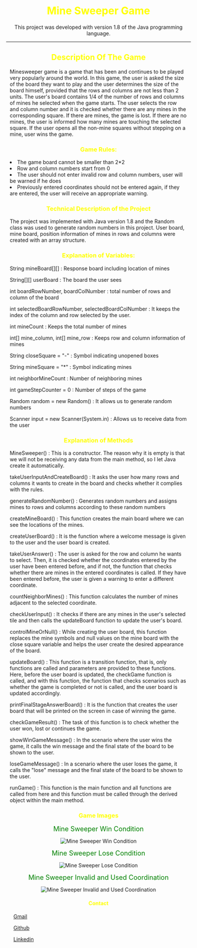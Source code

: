 <div style="text-align:center;"> 
<h1 style="text-align:center; color: yellow"> Mine Sweeper Game </h1> 
<p style="text-align:center;"> This project was developed with version 1.8 of the Java programming language. </p>
</div>

---

<div style="margin:10px;">
<h2 style="text-align:center; color: yellow"> Description Of The Game </h2>
<p> Minesweeper game is a game that has been and continues to be played very popularly around the world.
In this game, the user is asked the size of the board they want to play and the user determines the size of the board himself, provided that the rows and columns are not less than 2 units.
The user's board contains 1/4 of the number of rows and columns of mines he selected when the game starts.
The user selects the row and column number and it is checked whether there are any mines in the corresponding square. If there are mines, the game is lost. If there are no mines, the user is informed how many mines are touching the selected square.
If the user opens all the non-mine squares without stepping on a mine, user wins the game. </p>
 </div>

<div style="margin:10px;">
<h3 style="text-align:center; color: yellow"> Game Rules: </h3>  
<li> The game board cannot be smaller than 2*2 </li> 
<li> Row and column numbers start from 0 </li> 
<li> The user should not enter invalid row and column numbers, user will be warned if he does </li> 
<li> Previously entered coordinates should not be entered again, if they are entered, the user will receive an appropriate warning. </li> 
</div>

<div style="margin:10px;">
<h3 style="text-align:center; color: yellow"> Technical Description of the Project </h3> 
The project was implemented with Java version 1.8 and the Random class was used to generate random numbers in this project.
User board, mine board, position information of mines in rows and columns were created with an array structure.
 </div>



<div style="margin:10px;"> 
<h3 style="text-align:center; color: yellow">  Explanation of Variables: </h3>
<p> String mineBoard[][] : Response board including location of mines </p> 
<p> String[][] userBoard : The board the user sees </p> 
<p> int boardRowNumber, boardColNumber : total number of rows and column of the board </p> 
<p> int selectedBoardRowNumber, selectedBoardColNumber : It keeps the index of the column and row selected by the user. </p> 
<p> int mineCount : Keeps the total number of mines </p> 
<p> int[] mine_column,  int[] mine_row : Keeps row and column information of mines </p> 
<p> String closeSquare = "-" : Symbol indicating unopened boxes </p> 
<p> String mineSquare = "*" : Symbol indicating mines </p> 
<p> int neighborMineCount : Number of neighboring mines </p> 
<p> int gameStepCounter = 0 : Number of steps of the game </p>
<p> Random random = new Random() : It allows us to generate random numbers </p> 
<p> Scanner input = new Scanner(System.in) : Allows us to receive data from the user </p> 
</div>

<div style="margin:10px;">
<h3 style="text-align:center; color: yellow"> Explanation of Methods </h3> 

<p> MineSweeper() : This is a constructor. The reason why it is empty is that we will not be receiving any data from the main method, so I let Java create it automatically.</p>  
<p> takeUserInputAndCreateBoard() : It asks the user how many rows and columns it wants to create in the board and checks whether it complies with the rules. </p> 
<p> generateRandomNumber() : Generates random numbers and assigns mines to rows and columns according to these random numbers </p> 
<p> createMineBoard() : This function creates the main board where we can see the locations of the mines. </p> 
<p> createUserBoard() : It is the function where a welcome message is given to the user and the user board is created. </p> 
<p> takeUserAnswer() : The user is asked for the row and column he wants to select. Then, it is checked whether the coordinates entered by the user have been entered before, and if not, the function that checks whether there are mines in the entered coordinates is called. If they have been entered before, the user is given a warning to enter a different coordinate. </p> 
<p> countNeighborMines() : This function calculates the number of mines adjacent to the selected coordinate. </p> 
<p> checkUserInput() : It checks if there are any mines in the user's selected tile and then calls the updateBoard function to update the user's board. </p> 
<p> controlMineOrNull() : While creating the user board, this function replaces the mine symbols and null values on the mine board with the close square variable and helps the user create the desired appearance of the board. </p> 
<p> updateBoard() : This function is a transition function, that is, only functions are called and parameters are provided to these functions. Here, before the user board is updated, the checkGame function is called, and with this function, the function that checks scenarios such as whether the game is completed or not is called, and the user board is updated accordingly. </p> 
<p> printFinalStageAnswerBoard() : It is the function that creates the user board that will be printed on the screen in case of winning the game. </p> 
<p> checkGameResult() : The task of this function is to check whether the user won, lost or continues the game. </p> 
<p> showWinGameMessage() : In the scenario where the user wins the game, it calls the win message and the final state of the board to be shown to the user. </p> 
<p> loseGameMessage() : In a scenario where the user loses the game, it calls the "lose" message and the final state of the board to be shown to the user. </p> 
<p> runGame() : This function is the main function and all functions are called from here and this function must be called through the derived object within the main method. </p> 
 </div>

<div style="text-align:center; margin:10px;">
<h3 style="text-align:center; color: yellow">  Game Images </h3>
<span style="color:green; font-size: 18px;"> Mine Sweeper Win Condition </span>

![Mine Sweeper Win Condition](src/ProjectImages/win-condition.PNG)

<span style="color:green; font-size: 18px;"> Mine Sweeper Lose Condition </span>

![Mine Sweeper Lose Condition](src/ProjectImages/lose-condition.PNG)

<span style="color:green; font-size: 18px;"> Mine Sweeper Invalid and Used Coordination </span>

![Mine Sweeper Invalid and Used Coordination](src/ProjectImages/invalid-and-used-coordination.PNG)

</div>

<div style="margin:20px">
<h4 style="text-align:center; color: yellow"> Contact </h4> 
<p> <a href="ferhatseker180@gmail.com"> Gmail </a>  </p> 
<p> <a href="https://github.com/ferhatseker180"> Github  </a> </p> 
<p> <a href="https://www.linkedin.com/in/ferhat-%C5%9Feker-2410571a4/"> Linkedin </a> </p> 
 </div>

